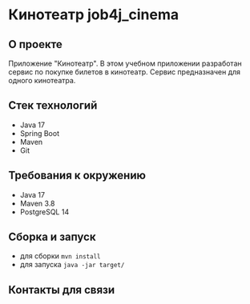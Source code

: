 # Кинотеатр job4j_cinema

## О проекте

Приложение "Кинотеатр".
В этом учебном приложении разработан сервис по покупке билетов в кинотеатр.
Сервис предназначен для одного кинотеатра.

## Стек технологий
- Java 17
- Spring Boot
- Maven
- Git

## Требования к окружению
- Java 17
- Maven 3.8
- PostgreSQL 14

## Сборка и запуск<br>
- для сборки `mvn install`
- для запуска `java -jar target/`

## Контакты для связи<br>
